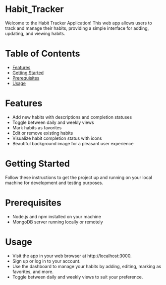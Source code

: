 # Habit_Tracker

Welcome to the Habit Tracker Application! This web app allows users to track and manage their habits, providing a simple interface for adding, updating, and viewing habits.

# Table of Contents

- [Features](#features)
- [Getting Started](#getting-started)
- [Prerequisites](#prerequisites)
- [Usage](#usage)
# Features

- Add new habits with descriptions and completion statuses
- Toggle between daily and weekly views
- Mark habits as favorites
- Edit or remove existing habits
- Visualize habit completion status with icons
- Beautiful background image for a pleasant user experience

# Getting Started

Follow these instructions to get the project up and running on your local machine for development and testing purposes.

# Prerequisites

- Node.js and npm installed on your machine
- MongoDB server running locally or remotely

# Usage
- Visit the app in your web browser at http://localhost:3000.
- Sign up or log in to your account.
- Use the dashboard to manage your habits by adding, editing, marking as favorites, and more.
- Toggle between daily and weekly views to suit your preference.
